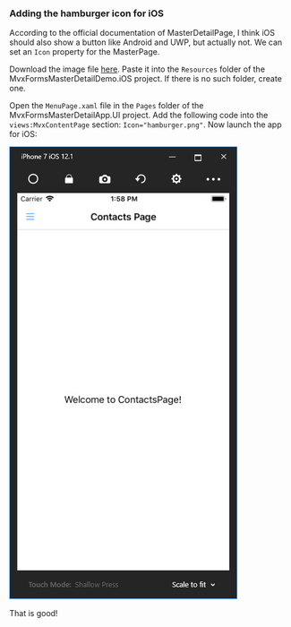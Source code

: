 ### Adding the hamburger icon for iOS

According to the official documentation of MasterDetailPage, I think iOS should also show a button like Android and UWP, but actually not. We can set an `Icon` property for the MasterPage.

Download the image file [here](https://github.com/yanxiaodi/MvvmCrossDemo/blob/master/MvxFormsMasterDetailDemo/src/MvxFormsMasterDetailDemo.iOS/Resources/hamburger.png). Paste it into the `Resources`  folder of the MvxFormsMasterDetailDemo.iOS project. If there is no such folder, create one.

Open the `MenuPage.xaml` file in the `Pages` folder of the MvxFormsMasterDetailApp.UI project. Add the following code into the `views:MvxContentPage` section: `Icon="hamburger.png"`. Now launch the app for iOS:

![1546909121169](../../.gitbook/assets/1546909121169.png)

That is good!